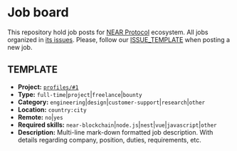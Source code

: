 # Job board

This repository hold job posts for [NEAR Protocol](https://near.org) ecosystem. All jobs organized in [its issues](https://github.com/veliovgroup/jobs/issues). Please, follow our [ISSUE_TEMPLATE](https://github.com/veliovgroup/jobs/blob/main/.github/ISSUE_TEMPLATE) when posting a new job.

## TEMPLATE

- __Project:__ [`profiles/#1`](https://github.com/veliovgroup/profiles/issues/#1)
- __Type:__ `full-time`|`project`|`freelance`|`bounty`
- __Category:__ `engineering`|`design`|`customer-support`|`research`|`other`
- __Location:__ `country:city`
- __Remote:__ `no`|`yes`
- __Required skills:__ `near-blockchain`|`node.js`|`nest`|`vue`|`javascript`|`other`
- __Description:__ Multi-line mark-down formatted job description.
With details regarding company, position, duties, requirements, etc.
